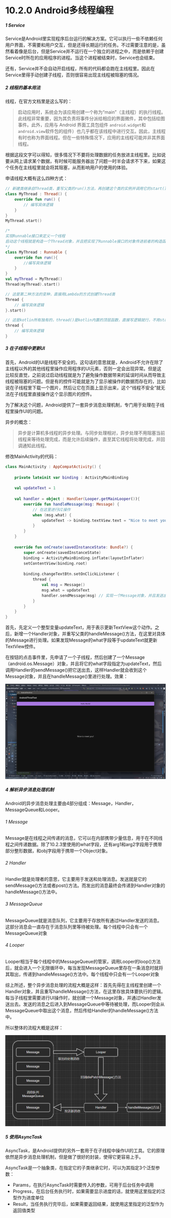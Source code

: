# 10.2.0 Android多线程编程

##### 1 Service

Service是Android里实现程序后台运行的解决方案。它可以执行一些不依赖任何用户界面，不需要和用户交互，但是还得长期运行的任务。不过需要注意的是，虽然看着像是后台，但是Service并不运行在一个独立的进程之中，而是依赖于创建Service时所在的应用程序的进程。当这个进程被结束时，Service也会结束。

还有，Service并不会自动开启线程，所有的代码都会跑在主线程里。因此在Service里得手动创建子线程，否则很容易出现主线程被阻塞的情况。

##### 2 线程的基本用法

线程，在官方文档里是这么写的：

> 启动应用时，系统会为该应用创建一个称为“main”（主线程）的执行线程。此线程非常重要，因为其负责将事件分派给相应的界面微件，其中包括绘图事件。此外，应用与 Android 界面工具包组件 `android.widget`和 `android.view`软件包的组件）也几乎都在该线程中进行交互。因此，主线程有时也称为界面线程。但在一些特殊情况下，应用的主线程可能并非其界面线程。

根据这段文字可以得知，很多情况下不要将处理数据的任务放进主线程里。比如说要从网上请求某个数据，有时候可能服务器出了问题一时半会请求不下来，如果这个任务在主线程里就会将其阻塞，从而影响用户的使用的体验。

申请线程大概有这么四种方式：

```kotlin
// 新建类继承自Thread类，重写父类的run()方法，再创建这个类的实例并调用它的start()方法
class MyThread : Thread() {
	override fun run() {
		// 编写具体逻辑
	}
}
MyThread.start()
```

```kotlin
/* 
实现Runnable接口来定义一个线程
启动这个线程就是构造一个Thread对象，并且把实现了Runnable接口的对象传进前者的构造函数里，再调用它的start()方法
*/
class MyThread : Runnable {
	override fun run(){
		//编写具体逻辑
	}
}
val myThread = MyThread()
Thread(myThread).start()
```

```kotlin
// 这是第二种方法的变种，直接用Lambda的方式创建Thread类
Thread {
    // 编写具体逻辑
}.start()
```

```kotlin
// 这是kotlin所有独有的，thread()是kotlin内置的顶层函数，直接写逻辑就行，不用start()
thread {
    // 编写具体逻辑
}
```

##### 3 在子线程中更新UI

首先，Android的UI是线程不安全的。这句话的意思就是，Android不允许在除了主线程以外的其他线程里操作应用程序的UI元素，否则一定会出现异常。但是这比较反直觉，之前说过启动线程就是为了避免操作数据带来的延误时间从而导致主线程被阻塞的问题。但是有的控件可能就是为了显示被操作的数据而存在的，比如说在子线程里下载一个图片，然后让它在页面上显示出来，这个“线程不安全”就无法在子线程里直接操作这个显示图片的控件。

为了解决这个问题，Android提供了一套异步消息处理机制，专门用于处理在子线程里操作UI的问题。

异步的概念：

> 异步是计算机多线程的异步处理。与同步处理相对，异步处理不用阻塞当前线程来等待处理完成，而是允许后续操作，直至其它线程将处理完成，并回调通知此线程。

修改MainActivity的代码：

```kotlin
class MainActivity : AppCompatActivity() {

    private lateinit var binding : ActivityMainBinding

    val updateText = 1

    val handler = object : Handler(Looper.getMainLooper()){
        override fun handleMessage(msg: Message) {
            // 在这里进行UI操作
            when (msg.what) {
                updateText -> binding.textView.text = "Nice to meet you!"
            }
        }
    }

    override fun onCreate(savedInstanceState: Bundle?) {
        super.onCreate(savedInstanceState)
        binding = ActivityMainBinding.inflate(layoutInflater)
        setContentView(binding.root)

        binding.changeTextBtn.setOnClickListener {
            thread {
                val msg = Message()
                msg.what = updateText
                handler.sendMessage(msg) // 实现一个Message对象，并且发送出去
            }
        }
    }
}
```

首先，先定义一个整型变量updateText，用于表示更新TextView这个动作。之后，新增一个Handler对象，并重写父类的handleMessage()方法，在这里对具体的Message进行处理。如果发现Message的what字段等于updateText就更新TextView控件。

在按钮的点击事件里，先申请了一个子线程，然后创建了一个Message（android.os.Message）对象，并且将它的what字段指定为updateText，然后调用Handler的sendMessage()把它送出去，这样Handler就会收到这个Message对象，并且在handleMessage()里进行处理。效果：

![1674010895856](image/10.2.0Android多线程编程/1674010895856.png)

##### 4 解析异步消息处理机制

Android的异步消息处理主要由4部分组成：Message，Handler，MessageQueue和Looper。

###### 1 Message

Message是在线程之间传递的消息，它可以在内部携带少量信息，用于在不同线程之间传递数据。除了10.2.3里使用的what字段，还有arg1和arg2字段用于携带部分整形数据，和obj字段用于携带一个Object对象。

###### 2 Handler

Handler就是处理者的意思，它主要用于发送和处理消息。发送就是它的sendMessage()方法或者post()方法。而发出的消息最终会传递到Handler对象的handleMessage()方法中。

###### 3 MessageQueue

MessageQueue就是消息队列，它主要用于存放所有通过Handler发送的消息。这部分消息会一直存在于消息队列里等待被处理。每个线程中只会有一个MessageQueue对象

###### 4 Looper

Looper相当于每个线程中的MessageQueue的管家，调用Looper的loop()方法后，就会进入一个无限循环中，每当发现MessageQueue里存在一条消息时就将其取出，传递到handleMessage()方法中。每个线程中只会有一个Looper对象

综上所述，整个异步消息处理的流程大概是这样：首先先得在主线程里创建一个Handler对象，并且重写handleMessage()方法，在这里存放具体要执行的逻辑。每当子线程里需要进行UI操作时，就创建一个Message对象，并通过Handler发送出去。发送的消息之后进入到MessageQueue中等待被处理，而Looper则会从MessageQueue中取出这个消息，然后传给Handler的handleMessage()方法中。

所以整体的流程大概是这样：

![1674022474360](image/10.2.0Android多线程编程/1674022474360.png)

##### 5 使用AsyncTask

AsyncTask，是Android提供的另外一套用于在子线程中操作UI的工具。它的原理依然是异步消息处理机制，但是做了很好的封装，使得它更容易上手。

AsyncTask是一个抽象类，在指定它的子类继承它时，可以为其指定3个泛型参数：

* Params，在执行AsyncTask时需要传入的参数，可用于后台任务中调用
* Progress，在后台任务执行时，如果需要显示进度的话，就使用这里指定的泛型作为进度单位
* Result，当任务执行完毕后，如果需要返回结果，就使用这里指定的泛型作为返回值类型
